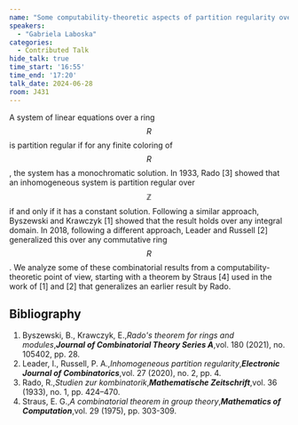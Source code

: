 ```yaml
---
name: "Some computability-theoretic aspects of partition regularity over rings"
speakers:
  - "Gabriela Laboska"
categories:
  - Contributed Talk
hide_talk: true
time_start: '16:55'
time_end: '17:20'
talk_date: 2024-06-28
room: J431
---
```





A system of linear equations over a ring $$R$$ is partition regular
if for any finite coloring of $$R$$, the system has a monochromatic
solution. In 1933, Rado [3] showed that an inhomogeneous system
is partition regular over $$\mathbb{Z}$$ if and only if it has a constant
solution. Following a similar approach, Byszewski and Krawczyk [1]
showed that the result holds over any integral domain. In 2018, following a different approach, Leader
and Russell [2] generalized this over any commutative ring $$R$$. We analyze
some of these combinatorial results from a computability-theoretic
point of view, starting with a theorem by Straus [4] used in the work
of [1] and [2] that generalizes an earlier result by Rado.

## Bibliography









1. Byszewski, B., Krawczyk, E.,_Rado's theorem for rings and modules_,**_Journal of Combinatorial Theory Series A_**,vol. 180 (2021), no. 105402, pp. 28.
2. Leader, I., Russell, P. A.,_Inhomogeneous partition regularity_,**_Electronic Journal of Combinatorics_**,vol. 27 (2020), no. 2, pp. 4.
3. Rado, R.,_Studien zur kombinatorik_,**_Mathematische Zeitschrift_**,vol. 36 (1933), no. 1, pp. 424–470.
4. Straus, E. G.,_A combinatorial theorem in group theory_,**_Mathematics of Computation_**,vol. 29 (1975), pp. 303-309.






